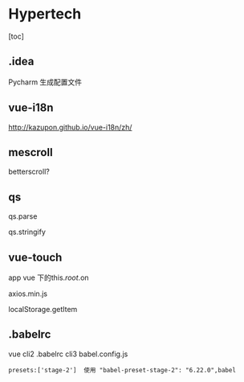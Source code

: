 # Hypertech

[toc]



##  .idea

Pycharm 生成配置文件

## vue-i18n

http://kazupon.github.io/vue-i18n/zh/

## mescroll

betterscroll?

## qs

qs.parse

qs.stringify

## vue-touch

app vue 下的this.$root.$on

axios.min.js

localStorage.getItem

## .babelrc

vue cli2 .babelrc  cli3 babel.config.js

```
presets:['stage-2']  使用 "babel-preset-stage-2": "6.22.0",babel
```

